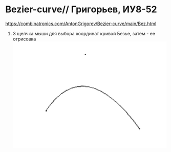 # Bezier-curve// Григорьев, ИУ8-52  
https://combinatronics.com/AntonGrigorev/Bezier-curve/main/Bez.html  
1. 3 щелчка мыши для выбора координат кривой Безье, затем - ее отрисовка  
![Image alt](https://github.com/AntonGrigorev/Bezier-curve/raw/main/Bezier.png)  
